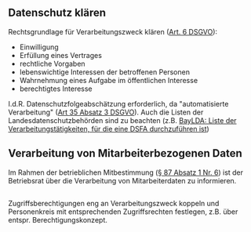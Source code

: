 ##

## Datenschutz klären

Rechtsgrundlage für Verarbeitungszweck klären ([Art. 6 DSGVO](https://dsgvo-gesetz.de/art-6-dsgvo/)):  
* Einwilligung
* Erfüllung eines Vertrages
* rechtliche Vorgaben
* lebenswichtige Interessen der betroffenen Personen
* Wahrnehmung eines Aufgabe im öffentlichen Interesse
* berechtigtes Interesse

I.d.R. Datenschutzfolgeabschätzung erforderlich, da "automatisierte Verarbeitung" \([Art 35 Absatz 3 DSGVO](https://dsgvo-gesetz.de/art-35-dsgvo/)\). Auch die Listen der Landesdatenschutzbehörden sind zu beachten (z.B. [BayLDA: Liste der Verarbeitungstätigkeiten, für die eine DSFA durchzuführen ist](https://www.lda.bayern.de/media/dsfa_muss_liste_dsk_de.pdf))

## Verarbeitung von Mitarbeiterbezogenen Daten

Im Rahmen der betrieblichen Mitbestimmung ([§ 87 Absatz 1 Nr. 6](https://www.gesetze-im-internet.de/betrvg/__87.html)) ist der Betriebsrat über die Verarbeitung von Mitarbeiterdaten zu informieren.

## 
Zugriffsberechtigungen eng an Verarbeitungszweck koppeln und Personenkreis mit entsprechenden Zugriffsrechten festlegen, z.B. über entspr. Berechtigungskonzept.